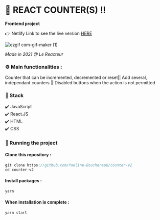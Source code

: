 # 🔢 REACT COUNTER(S) !!

**Frontend project**

👉 Netlify Link to see the live version [HERE](https://react-counter-pb.netlify.app/)  

![ezgif com-gif-maker (1)](https://user-images.githubusercontent.com/80970440/123827509-f941d280-d900-11eb-8007-1219e95e82eb.gif)

_Made in 2021 @ Le Reacteur_

### ⚙️ Main functionalities :

Counter that can be incremented, decremented or reset|| Add several, independant counters || Disabled buttons when the action is not permitted 

### 🔧 Stack

✔️ JavaScript  
✔️ React.JS  
✔️ HTML  
✔️ CSS  

### 🚀 Running the project

#### Clone this repository :

```javascript
git clone https://github.com/Pauline-Bouchereau/counter-v2
cd counter-v2
```

#### Install packages :

```javascript
yarn
```

#### When installation is complete :

```javascript
yarn start
```
